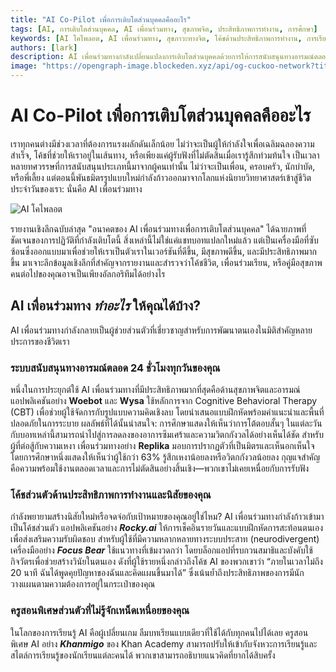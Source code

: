 ```yaml
---
title: "AI Co-Pilot เพื่อการเติบโตส่วนบุคคลคืออะไร"
tags: [AI, การเติบโตส่วนบุคคล, AI เพื่อนร่วมทาง, สุขภาพจิต, ประสิทธิภาพการทำงาน, การศึกษา]
keywords: [AI โคไพลอต, AI เพื่อนร่วมทาง, สุขภาวะทางจิต, โค้ชด้านประสิทธิภาพการทำงาน, การเรียนรู้ส่วนบุคคล, AI ที่มีจริยธรรม]
authors: [lark]
description: AI เพื่อนร่วมทางกำลังเปลี่ยนแปลงการเติบโตส่วนบุคคลด้วยการให้การสนับสนุนทางอารมณ์ตลอด 24 ชั่วโมงทุกวัน, การโค้ชด้านประสิทธิภาพการทำงาน, และการสอนพิเศษส่วนบุคคล ค้นพบว่าเครื่องมือเหล่านี้กำลังปรับเปลี่ยนสุขภาพจิต, การศึกษา, และชีวิตการทำงานอย่างไร พร้อมทั้งการจัดการกับข้อพิจารณาทางจริยธรรม
image: "https://opengraph-image.blockeden.xyz/api/og-cuckoo-network?title=AI%20Co-Pilot%20%E0%B9%80%E0%B8%9E%E0%B8%B7%E0%B9%88%E0%B8%AD%E0%B8%81%E0%B8%B2%E0%B8%A3%E0%B9%80%E0%B8%95%E0%B8%B4%E0%B8%9A%E0%B9%82%E0%B8%95%E0%B9%80%E0%B8%89%E0%B8%9E%E0%B8%B2%E0%B8%B0%E0%B8%9A%E0%B8%B8%E0%B8%84%E0%B8%84%E0%B8%A5%E0%B8%84%E0%B8%B7%E0%B8%AD%E0%B8%AD%E0%B8%B0%E0%B9%84%E0%B8%A3"
---
```


# AI Co-Pilot เพื่อการเติบโตส่วนบุคคลคืออะไร

เราทุกคนต่างมีช่วงเวลาที่ต้องการแรงผลักดันเล็กน้อย ไม่ว่าจะเป็นผู้ให้กำลังใจเพื่อเฉลิมฉลองความสำเร็จ, โค้ชที่ช่วยให้เราอยู่ในเส้นทาง, หรือเพียงแค่ผู้รับฟังที่ไม่ตัดสินเมื่อเรารู้สึกท่วมท้นใจ เป็นเวลาหลายทศวรรษที่การสนับสนุนประเภทนี้มาจากผู้คนเท่านั้น ไม่ว่าจะเป็นเพื่อน, ครอบครัว, นักบำบัด, หรือพี่เลี้ยง แต่ตอนนี้พันธมิตรรูปแบบใหม่กำลังก้าวออกมาจากโลกแห่งนิยายวิทยาศาสตร์เข้าสู่ชีวิตประจำวันของเรา: นั่นคือ AI เพื่อนร่วมทาง

![AI โคไพลอต](https://opengraph-image.blockeden.xyz/api/og-cuckoo-network?title=AI%20Co-Pilot%20%E0%B9%80%E0%B8%9E%E0%B8%B7%E0%B9%88%E0%B8%AD%E0%B8%81%E0%B8%B2%E0%B8%A3%E0%B9%80%E0%B8%95%E0%B8%B4%E0%B8%9B%E0%B9%82%E0%B8%95%E0%B9%80%E0%B8%89%E0%B8%9E%E0%B8%B2%E0%B8%B0%E0%B8%9A%E0%B8%B8%E0%B8%84%E0%B8%84%E0%B8%A5%E0%B8%84%E0%B8%B7%E0%B8%AD%E0%B8%AD%E0%B8%B0%E0%B9%84%E0%B8%A3)

รายงานเชิงลึกฉบับล่าสุด "อนาคตของ AI เพื่อนร่วมทางเพื่อการเติบโตส่วนบุคคล" ได้ฉายภาพที่ชัดเจนของการปฏิวัติที่กำลังเติบโตนี้ สิ่งเหล่านี้ไม่ใช่แค่แชทบอทแปลกใหม่แล้ว แต่เป็นเครื่องมือที่ซับซ้อนซึ่งออกแบบมาเพื่อช่วยให้เราเป็นตัวเราในเวอร์ชันที่ดีขึ้น, มีสุขภาพดีขึ้น, และมีประสิทธิภาพมากขึ้น มาเจาะลึกข้อมูลเชิงลึกที่สำคัญจากรายงานและสำรวจว่าโค้ชชีวิต, เพื่อนร่วมเรียน, หรือคู่มือสุขภาพคนต่อไปของคุณอาจเป็นเพียงอัลกอริทึมได้อย่างไร

## AI เพื่อนร่วมทาง *ทำอะไร* ให้คุณได้บ้าง?

AI เพื่อนร่วมทางกำลังกลายเป็นผู้ช่วยส่วนตัวที่เชี่ยวชาญสำหรับการพัฒนาตนเองในมิติสำคัญหลายประการของชีวิตเรา

### ระบบสนับสนุนทางอารมณ์ตลอด 24 ชั่วโมงทุกวันของคุณ

หนึ่งในการประยุกต์ใช้ AI เพื่อนร่วมทางที่มีประสิทธิภาพมากที่สุดคือด้านสุขภาพจิตและอารมณ์ แอปพลิเคชันอย่าง **Woebot** และ **Wysa** ใช้หลักการจาก Cognitive Behavioral Therapy (CBT) เพื่อช่วยผู้ใช้จัดการกับรูปแบบความคิดเชิงลบ โดยนำเสนอแบบฝึกหัดพร้อมคำแนะนำและพื้นที่ปลอดภัยในการระบาย ผลลัพธ์ที่ได้นั้นน่าสนใจ: การศึกษาแสดงให้เห็นว่าการโต้ตอบสั้นๆ ในแต่ละวันกับบอทเหล่านี้สามารถนำไปสู่การลดลงของอาการซึมเศร้าและความวิตกกังวลได้อย่างเห็นได้ชัด สำหรับผู้ที่ต่อสู้กับความเหงา เพื่อนร่วมทางอย่าง **Replika** มอบการปรากฏตัวที่เป็นมิตรและเห็นอกเห็นใจ โดยการศึกษาหนึ่งแสดงให้เห็นว่าผู้ใช้กว่า 63% รู้สึกเหงาน้อยลงหรือวิตกกังวลน้อยลง กุญแจสำคัญคือความพร้อมใช้งานตลอดเวลาและการไม่ตัดสินอย่างสิ้นเชิง—พวกเขาไม่เคยเหนื่อยกับการรับฟัง

### โค้ชส่วนตัวด้านประสิทธิภาพการทำงานและนิสัยของคุณ

กำลังพยายามสร้างนิสัยใหม่หรือจดจ่อกับเป้าหมายของคุณอยู่ใช่ไหม? AI เพื่อนร่วมทางกำลังก้าวเข้ามาเป็นโค้ชส่วนตัว แอปพลิเคชันอย่าง ***Rocky.ai*** ให้การเช็คอินรายวันและแบบฝึกหัดการสะท้อนตนเองเพื่อส่งเสริมความรับผิดชอบ สำหรับผู้ใช้ที่มีความหลากหลายทางระบบประสาท (neurodivergent) เครื่องมืออย่าง ***Focus Bear*** ใช้แนวทางที่เข้มงวดกว่า โดยบล็อกแอปที่รบกวนสมาธิและบังคับใช้กิจวัตรเพื่อช่วยสร้างวินัยในตนเอง ดังที่ผู้ใช้รายหนึ่งกล่าวถึงโค้ช AI ของพวกเขาว่า “ภายในเวลาไม่ถึง 20 นาที ฉันได้พูดคุยปัญหาของฉันและคิดแผนขึ้นมาได้” ซึ่งเน้นย้ำถึงประสิทธิภาพของการมีนักวางแผนตามความต้องการอยู่ในกระเป๋าของคุณ

### ครูสอนพิเศษส่วนตัวที่ไม่รู้จักเหน็ดเหนื่อยของคุณ

ในโลกของการเรียนรู้ AI คือผู้เปลี่ยนเกม ลืมบทเรียนแบบเดียวที่ใช้ได้กับทุกคนไปได้เลย ครูสอนพิเศษ AI อย่าง ***Khanmigo*** ของ Khan Academy สามารถปรับให้เข้ากับจังหวะการเรียนรู้และสไตล์การเรียนรู้ของนักเรียนแต่ละคนได้ พวกเขาสามารถอธิบายแนวคิดที่ยากได้สิบครั้ง